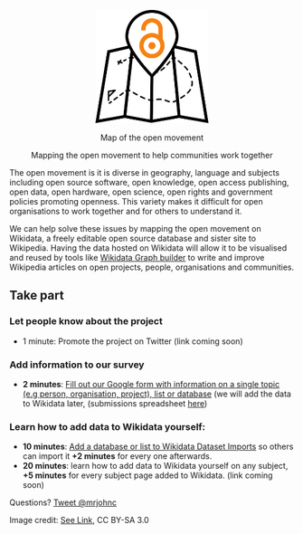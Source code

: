<p align="center">
  <img height="200" src="/logo.png">
</p>

<p align="center">
Map of the open movement
</p>
<p align="center">
Mapping the open movement to help communities work together
</p>

The open movement is it is diverse in geography, language and subjects including open source software, open knowledge, open access publishing, open data, open hardware, open science, open rights and government policies promoting openness. This variety makes it difficult for open organisations to work together and for others to understand it. 

We can help solve these issues by mapping the open movement on Wikidata, a freely editable open source database and sister site to Wikipedia. Having the data hosted on Wikidata will allow it to be visualised and reused by tools like [Wikidata Graph  builder](https://angryloki.github.io/wikidata-graph-builder/) to write and improve Wikipedia articles on open projects, people, organisations and communities. 

## Take part 

### Let people know about the project 
- 1 minute: Promote the project on Twitter (link coming soon)

### Add information to our survey 
- **2 minutes**: [Fill out our Google form with information on a single topic (e.g person, organisation, project), list or database](https://goo.gl/forms/2otr42KLxQH9tZJg1) (we will add the data to Wikidata later, (submissions spreadsheet [here](https://docs.google.com/spreadsheets/d/1OhX3zJRkCjvLSd3lxGrGUHARmn9lg9Wwus6SWdtRmC8/edit?usp=sharing))

### Learn how to add data to Wikidata yourself:</h4>
- **10 minutes**: [Add a database or list to Wikidata Dataset Imports](https://www.wikidata.org/wiki/Wikidata:Dataset_Imports) so others can import it **+2 minutes** for every one afterwards.
- **20 minutes**: learn how to add data to Wikidata yourself on any subject, **+5 minutes** for every subject page added to Wikidata. (link coming soon)



Questions? [Tweet @mrjohnc](https://twitter.com/mrjohnc)

Image credit: [See Link](https://thenounproject.com/term/map/658110/), CC BY-SA 3.0
